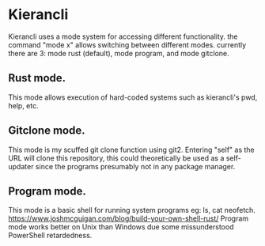 # Kierancli

Kierancli uses a mode system for accessing different functionality.
the command "mode x" allows switching between different modes. currently there are 3:
mode rust (default), mode program, and mode gitclone.

## Rust mode.
This mode allows execution of hard-coded systems such as kierancli's pwd, help, etc.

## Gitclone mode.
This mode is my scuffed git clone function using git2.
Entering "self" as the URL will clone this repository, 
this could theoretically be used as a self-updater since the programs presumably not in any package manager. 

## Program mode.
This mode is a basic shell for running system programs eg: ls, cat neofetch.
https://www.joshmcguigan.com/blog/build-your-own-shell-rust/
Program mode works better on Unix than Windows due some missunderstood PowerShell retardedness.